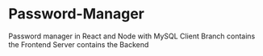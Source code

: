 # Password-Manager
Password manager in React and Node with MySQL
Client Branch contains the Frontend
Server contains the Backend
